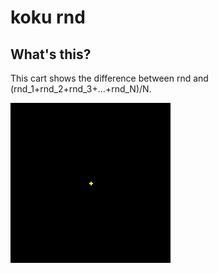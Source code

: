 # koku rnd

## What's this?

This cart shows the difference between rnd and (rnd_1+rnd_2+rnd_3+...+rnd_N)/N.

![shotgun](./koku.gif)

